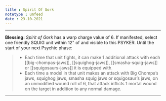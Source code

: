 ```yaml
---
title : Spirit Of Gork
notetype : unfeed
date : 23-10-2021
---
```


---

**Blessing:** _Spirit of Gork_ has a warp charge value of 6. If manifested, select one friendly SQUIG unit within 12" of and visible to this PSYKER. Until the start of your next Psychic phase:  

> -   Each time that unit fights, it can make 1 additional attack with each [[big-chompas-jaws]], [[squighog-jaws]], [[smasha-squig-jaws]] or [[squigosaurs-jaws]] it is equipped with.
> -   Each time a model in that unit makes an attack with Big Chompa’s jaws, squighog jaws, smasha squig jaws or squigosaur’s jaws, on an unmodified wound roll of 6, that attack inflicts 1 mortal wound on the target in addition to any normal damage.

---